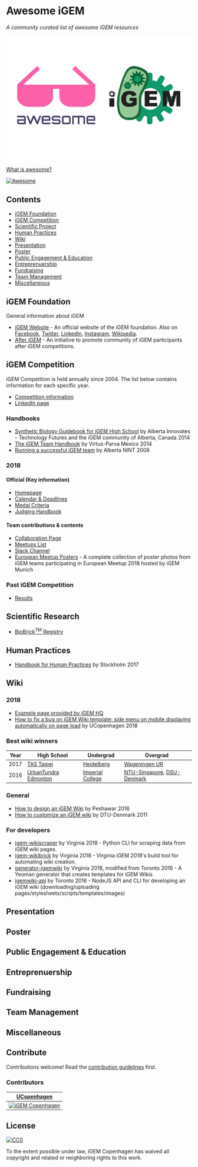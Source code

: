 # Awesome iGEM

*A community curated list of awesome iGEM resources*

![Awesome iGEM](media/awesome-igem-logo.png)

[What is awesome?](awesome.md)  

[![Awesome](https://cdn.rawgit.com/sindresorhus/awesome/d7305f38d29fed78fa85652e3a63e154dd8e8829/media/badge.svg)](https://github.com/sindresorhus/awesome)

## Contents

- [iGEM Foundation](#igem-foundation)
- [iGEM Competition](#igem-competition)
- [Scientific Project](#scientic-project)
- [Human Practices](#human-practics)
- [Wiki](#wiki)
- [Presentation](#presentation)
- [Poster](#poster)
- [Public Engagement & Education](#public-engagement-&-education)
- [Entreprenuership](#entreprenuership)
- [Fundraising](#fundraising)
- [Team Management](#team-management)
- [Miscellaneous](#miscellaneous)

## iGEM Foundation

General information about iGEM

- [iGEM Website](http://igem.org/Main_Page) - An official website of the iGEM foundation. Also on [Facebook](https://www.facebook.com/iGEMFoundation/), [Twitter](https://twitter.com/iGEM), [LinkedIn](https://www.linkedin.com/company/igem-foundation/), [Instagram](https://www.instagram.com/igem_hq/), [Wikipedia](https://en.wikipedia.org/wiki/International_Genetically_Engineered_Machine).
- [After iGEM](https://after.igem.org) - An initiative to promote community of iGEM participants after iGEM competitions.


## iGEM Competition

iGEM Competition is held annually since 2004. The list below contains information for each specific year.

- [Competition information](http://igem.org/Competition)
- [LinkedIn page](https://www.linkedin.com/company/igem-competition/)


### Handbooks

- [Synthetic Biology Guidebook for iGEM High School](http://igem.org/wiki/images/7/71/AITF_iGEMHS_Guidebook_Final.pdf) by Alberta Innovates - Technology Futures and the iGEM community of Alberta, Canada 2014
- [The iGEM Team Handbook](http://2014.igem.org/wiki/images/c/c7/Virtus_Parva_Manual_TeamManual.pdf) by Virtus-Parva Mexico 2014
- [Running a successful iGEM team](http://2008.igem.org/wiki/images/3/3b/Running_a_successful_iGEM_Team_Final.pdf) by Alberta NINT 2008


### 2018

#### Official (Key information)

- [Homepage](http://2018.igem.org)
- [Calendar & Deadlines](http://2018.igem.org/Calendar)
- [Medal Criteria](http://2018.igem.org/Judging/Medals)
- [Judging Handbook](http://2018.igem.org/wiki/images/2/2f/2018_judging_handbook.pdf)


#### Team contributions & contents

- [Collaboration Page](http://2018.igem.org/Teams/Collaborations)
- [Meetups List](http://2018.igem.org/Teams/Meetups)
- [Slack Channel](http://xgem2018.slack.com)
- [European Meetup Posters](http://bit.ly/eu-posters) - A complete collection of poster photos from iGEM teams participating in European Meetup 2018 hosted by iGEM Munich

### Past iGEM Competition

- [Results](https://en.wikipedia.org/wiki/International_Genetically_Engineered_Machine#Competition_results)


## Scientific Research

- [BioBrick<sup>TM</sup> Registry](http://parts.igem.org/Main_Page)

## Human Practices

- [Handbook for Human Practices](http://2017.igem.org/wiki/images/0/0d/Stockholm_HP_Handbook.pdf) by Stockholm 2017

## Wiki

### 2018

- [Example page provided by iGEM HQ](http://2018.igem.org/Team:Example)
- [How to fix a bug on iGEM Wiki template: side menu on mobile displaying automatically on page load](https://medium.com/igem-copenhagen/how-to-fix-a-bug-igem-wikis-side-menu-on-mobile-displaying-automatically-on-page-load-8004c88e6615) by UCopenhagen 2018

### Best wiki winners

|Year|High School|Undergrad|Overgrad|
|--|--|--|--|
|2017|[TAS Taipei](http://2017.igem.org/Team:TAS_Taipei)|[Heidelberg](http://2017.igem.org/Team:Heidelberg)|[Wageningen UR](http://2017.igem.org/Team:Wageningen_UR)|
|2016|[UrbanTundra Edmonton](http://2016.igem.org/Team:UrbanTundra%20Edmonton)|[Imperial College](http://2016.igem.org/Team:Imperial_College)|[NTU-Singapore](http://2016.igem.org/Team:NTU-Singapore), [DSU-Denmark](http://2016.igem.org/Team:SDU-Denmark)|

### General

- [How to design an iGEM Wiki](http://2016.igem.org/Team:Peshawar/Wiki) by Peshawar 2016
- [How to customize an iGEM wiki](http://2011.igem.org/Team:DTU-Denmark/How_to_customize_an_iGEM_wiki) by DTU-Denmark 2011

### For developers

- [igem-wikiscraper](https://github.com/Virginia-iGEM/igem-wikiscraper) by Virginia 2018 - Python CLI for scraping data from iGEM wiki pages.
- [igem-wikibrick](https://github.com/Virginia-iGEM/igem-wikibrick) by Virginia 2018 - Virginia iGEM 2018's build tool for automating wiki creation.
- [generator-igemwiki](https://github.com/Virginia-iGEM/generator-igemwiki) by Virginia 2018, modified from Toronto 2016 - A Yeoman generator that creates templates for iGEM Wikis
- [igemwiki-api](https://github.com/igemuoftATG/igemwiki-api) by Toronto 2016 - NodeJS API and CLI for developing an iGEM wiki (downloading/uploading pages/stylesheets/scripts/templates/images)

## Presentation

## Poster

## Public Engagement & Education

## Entreprenuership

## Fundraising

## Team Management

## Miscellaneous

## Contribute

Contributions welcome! Read the [contribution guidelines](contributing.md) first.

### Contributors

|[UCopenhagen](https://www.igem.dk)|
|:-:|
|[![iGEM Copenhagen](https://avatars0.githubusercontent.com/u/40384520?s=100&v=4)](https://www.igem.dk)|

## License

[![CC0](https://mirrors.creativecommons.org/presskit/buttons/88x31/svg/cc-zero.svg)](http://creativecommons.org/publicdomain/zero/1.0)

To the extent possible under law, iGEM Copenhagen has waived all copyright and
related or neighboring rights to this work.
